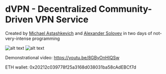 # dVPN - Decentralized Community-Driven VPN Service

Created by [Michael Astashkevich](https://t.me/asmisha) and [Alexander Solovev](https://t.me/Sola_93) in two days of not-very-intense programming

![alt text](http://barse.tk/michael.png "Michael")
![alt text](http://barse.tk/alex.png "Alex")

Demonstrational video: https://youtu.be/8GByOnHIQSw

ETH wallet: 0x20212c039778f25a3168d038031ba58cAdEBCf7d